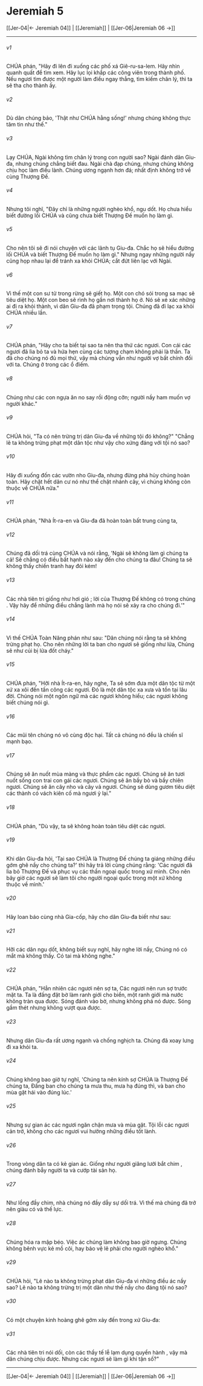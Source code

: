 # Jeremiah 5

[[Jer-04|← Jeremiah 04]] | [[Jeremiah]] | [[Jer-06|Jeremiah 06 →]]
***



###### v1 
CHÚA phán, "Hãy đi lên đi xuống các phố xá Giê-ru-sa-lem. Hãy nhìn quanh quất để tìm xem. Hãy lục lọi khắp các công viên trong thành phố. Nếu ngươi tìm được một người làm điều ngay thẳng, tìm kiếm chân lý, thì ta sẽ tha cho thành ấy. 

###### v2 
Dù dân chúng bảo, 'Thật như CHÚA hằng sống!' nhưng chúng không thực tâm tin như thế." 

###### v3 
Lạy CHÚA, Ngài không tìm chân lý trong con người sao? Ngài đánh dân Giu-đa, nhưng chúng chẳng biết đau. Ngài chà đạp chúng, nhưng chúng không chịu học làm điều lành. Chúng ương ngạnh hơn đá; nhất định không trở về cùng Thượng Đế. 

###### v4 
Nhưng tôi nghĩ, "Đây chỉ là những người nghèo khổ, ngu dốt. Họ chưa hiểu biết đường lối CHÚA và cũng chưa biết Thượng Đế muốn họ làm gì. 

###### v5 
Cho nên tôi sẽ đi nói chuyện với các lãnh tụ Giu-đa. Chắc họ sẽ hiểu đường lối CHÚA và biết Thượng Đế muốn họ làm gì." Nhưng ngay những người nầy cũng họp nhau lại để tránh xa khỏi CHÚA; cắt đứt liên lạc với Ngài. 

###### v6 
Vì thế một con sư tử trong rừng sẽ giết họ. Một con chó sói trong sa mạc sẽ tiêu diệt họ. Một con beo sẽ rình họ gần nơi thành họ ở. Nó sẽ xé xác những ai đi ra khỏi thành, vì dân Giu-đa đã phạm trọng tội. Chúng đã đi lạc xa khỏi CHÚA nhiều lần. 

###### v7 
CHÚA phán, "Hãy cho ta biết tại sao ta nên tha thứ các ngươi. Con cái các ngươi đã lìa bỏ ta và hứa hẹn cùng các tượng chạm không phải là thần. Ta đã cho chúng nó đủ mọi thứ, vậy mà chúng vẫn như người vợ bất chính đối với ta. Chúng ở trong các ổ điếm. 

###### v8 
Chúng như các con ngựa ăn no say rồi động cỡn; người nầy ham muốn vợ người khác." 

###### v9 
CHÚA hỏi, "Ta có nên trừng trị dân Giu-đa về những tội đó không?" "Chẳng lẽ ta không trừng phạt một dân tộc như vậy cho xứng đáng với tội nó sao? 

###### v10 
Hãy đi xuống đốn các vườn nho Giu-đa, nhưng đừng phá hủy chúng hoàn toàn. Hãy chặt hết dân cư nó như thể chặt nhánh cây, vì chúng không còn thuộc về CHÚA nữa." 

###### v11 
CHÚA phán, "Nhà Ít-ra-en và Giu-đa đã hoàn toàn bất trung cùng ta, 

###### v12 
Chúng đã dối trá cùng CHÚA và nói rằng, 'Ngài sẽ không làm gì chúng ta cả! Sẽ chẳng có điều bất hạnh nào xảy đến cho chúng ta đâu! Chúng ta sẽ không thấy chiến tranh hay đói kém! 

###### v13 
Các nhà tiên tri giống như hơi gió ; lời của Thượng Đế không có trong chúng . Vậy hãy để những điều chẳng lành mà họ nói sẽ xảy ra cho chúng đi.'" 

###### v14 
Vì thế CHÚA Toàn Năng phán như sau: "Dân chúng nói rằng ta sẽ không trừng phạt họ. Cho nên những lời ta ban cho ngươi sẽ giống như lửa, Chúng sẽ như củi bị lửa đốt cháy." 

###### v15 
CHÚA phán, "Hỡi nhà Ít-ra-en, hãy nghe, Ta sẽ sớm đưa một dân tộc từ một xứ xa xôi đến tấn công các ngươi. Đó là một dân tộc xa xưa và tồn tại lâu đời. Chúng nói một ngôn ngữ mà các ngươi không hiểu; các ngươi không biết chúng nói gì. 

###### v16 
Các mũi tên chúng nó vô cùng độc hại. Tất cả chúng nó đều là chiến sĩ mạnh bạo. 

###### v17 
Chúng sẽ ăn nuốt mùa màng và thực phẩm các ngươi. Chúng sẽ ăn tươi nuốt sống con trai con gái các ngươi. Chúng sẽ ăn bầy bò và bầy chiên ngươi. Chúng sẽ ăn cây nho và cây vả ngươi. Chúng sẽ dùng gươm tiêu diệt các thành có vách kiên cố mà ngươi ỷ lại." 

###### v18 
CHÚA phán, "Dù vậy, ta sẽ không hoàn toàn tiêu diệt các ngươi. 

###### v19 
Khi dân Giu-đa hỏi, 'Tại sao CHÚA là Thượng Đế chúng ta giáng những điều gớm ghê nầy cho chúng ta?' thì hãy trả lời cùng chúng rằng: 'Các ngươi đã lìa bỏ Thượng Đế và phục vụ các thần ngoại quốc trong xứ mình. Cho nên bây giờ các ngươi sẽ làm tôi cho người ngoại quốc trong một xứ không thuộc về mình.' 

###### v20 
Hãy loan báo cùng nhà Gia-cốp, hãy cho dân Giu-đa biết như sau: 

###### v21 
Hỡi các dân ngu dốt, không biết suy nghĩ, hãy nghe lời nầy, Chúng nó có mắt mà không thấy. Có tai mà không nghe." 

###### v22 
CHÚA phán, "Hẳn nhiên các ngươi nên sợ ta, Các ngươi nên run sợ trước mặt ta. Ta là đấng đặt bờ làm ranh giới cho biển, một ranh giới mà nước không tràn qua được. Sóng đánh vào bờ, nhưng không phá nó được. Sóng gầm thét nhưng không vượt qua được. 

###### v23 
Nhưng dân Giu-đa rất ương ngạnh và chống nghịch ta. Chúng đã xoay lưng đi xa khỏi ta. 

###### v24 
Chúng không bao giờ tự nghĩ, 'Chúng ta nên kính sợ CHÚA là Thượng Đế chúng ta, Đấng ban cho chúng ta mưa thu, mưa hạ đúng thì, và ban cho mùa gặt hái vào đúng lúc.' 

###### v25 
Nhưng sự gian ác các ngươi ngăn chận mưa và mùa gặt. Tội lỗi các ngươi cản trở, không cho các ngươi vui hưởng những điều tốt lành. 

###### v26 
Trong vòng dân ta có kẻ gian ác. Giống như người giăng lưới bắt chim , chúng đánh bẫy người ta và cướp tài sản họ. 

###### v27 
Như lồng đầy chim, nhà chúng nó đầy dẫy sự dối trá. Vì thế mà chúng đã trở nên giàu có và thế lực. 

###### v28 
Chúng hóa ra mập béo. Việc ác chúng làm không bao giờ ngưng. Chúng không bênh vực kẻ mồ côi, hay bảo vệ lẽ phải cho người nghèo khổ." 

###### v29 
CHÚA hỏi, "Lẽ nào ta không trừng phạt dân Giu-đa vì những điều ác nầy sao? Lẽ nào ta không trừng trị một dân như thế nầy cho đáng tội nó sao? 

###### v30 
Có một chuyện kinh hoàng ghê gớm xảy đến trong xứ Giu-đa: 

###### v31 
Các nhà tiên tri nói dối, còn các thầy tế lễ lạm dụng quyền hành , vậy mà dân chúng chịu được. Nhưng các ngươi sẽ làm gì khi tận số?"

***
[[Jer-04|← Jeremiah 04]] | [[Jeremiah]] | [[Jer-06|Jeremiah 06 →]]
